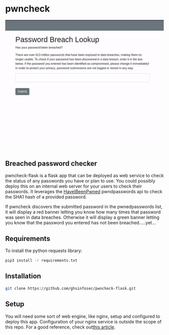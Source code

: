 # pwncheck
![pwncheck-flask-gif](./pwncheck-flask.gif)
## Breached password checker
pwncheck-flask is a flask app that can be deployed as web service to check the status of any passwords you have or plan to use. You could possibly deploy this on an internal web server for your users to check their passwords. It leverages the [HaveIBeenPwned](https://haveibeenpwned.com) pwndpasswords api to check the SHA1 hash of a provided password.

If pwncheck discovers the submitted password in the pwnedpasswords list, it will display a red banner letting you know how many times that password was seen in data breaches. Otherwise it will display a green banner letting you know that the password you entered has not been breached.....yet...

## Requirements


To install the python requests library:
```bash
pip3 install -r requirements.txt
```

## Installation
```bash
git clone https://github.com/ghsinfosec/pwncheck-flask.git
```

## Setup
You will need some sort of web engine, like nginx, setup and configured to deploy this app. Configuration of your nginx service is outside the scope of this repo. For a good reference, check out[this article](https://sinaru.com/2020/07/10/serving-flask-app-with-nginx/).
